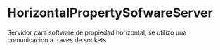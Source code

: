 # HorizontalPropertySofwareServer
Servidor para software de propiedad horizontal, se utilizo una comunicacion a traves de sockets
